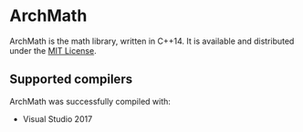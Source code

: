 # ArchMath

ArchMath is the math library, written in C++14.
It is available and distributed under the [MIT License](http://opensource.org/licenses/mit-license.php).

## Supported compilers
ArchMath was successfully compiled with:
* Visual Studio 2017
<!-- * Mac OS X (Not supported yet)
* Linux (Ubuntu) (Not supported yet)
-->